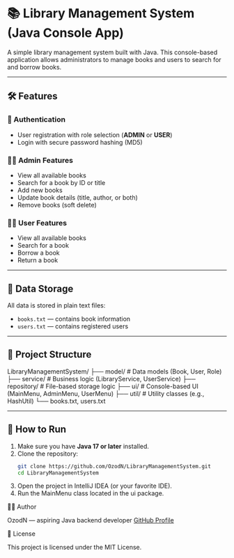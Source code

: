 
# 📚 Library Management System (Java Console App)

A simple library management system built with Java. This console-based application allows administrators to manage books and users to search for and borrow books.

---

## 🛠 Features

### 👤 Authentication
- User registration with role selection (**ADMIN** or **USER**)
- Login with secure password hashing (MD5)

### 👨‍🏫 Admin Features
- View all available books
- Search for a book by ID or title
- Add new books
- Update book details (title, author, or both)
- Remove books (soft delete)

### 🙋‍♂️ User Features
- View all available books
- Search for a book
- Borrow a book
- Return a book

---

## 💾 Data Storage

All data is stored in plain text files:
- `books.txt` — contains book information
- `users.txt` — contains registered users

---

## 📂 Project Structure

LibraryManagementSystem/
├── model/ # Data models (Book, User, Role)
├── service/ # Business logic (LibraryService, UserService)
├── repository/ # File-based storage logic
├── ui/ # Console-based UI (MainMenu, AdminMenu, UserMenu)
├── util/ # Utility classes (e.g., HashUtil)
└── books.txt, users.txt

---

## 🚀 How to Run

1. Make sure you have **Java 17 or later** installed.
2. Clone the repository:
   ```bash
   git clone https://github.com/OzodN/LibraryManagementSystem.git
   cd LibraryManagementSystem
3. Open the project in IntelliJ IDEA (or your favorite IDE).
4. Run the MainMenu class located in the ui package.

👨‍💻 Author

OzodN — aspiring Java backend developer
[GitHub Profile](https://github.com/OzodN/)

📄 License

This project is licensed under the MIT License.

